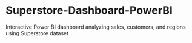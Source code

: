 # Superstore-Dashboard-PowerBI
Interactive Power BI dashboard analyzing sales, customers, and regions using Superstore dataset
